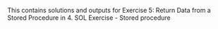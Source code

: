 This contains solutions and outputs for Exercise 5: Return Data from a Stored Procedure in 4. SOL Exercise - Stored procedure
